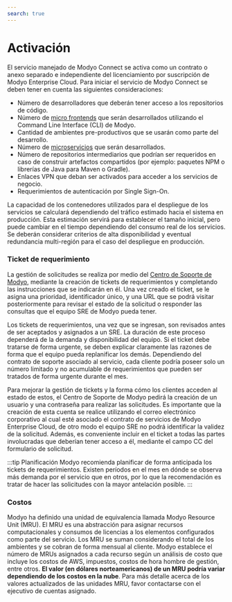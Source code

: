 ```yaml
---
search: true
---
```


# Activación

El servicio manejado de Modyo Connect se activa como un contrato o anexo separado e independiente del licenciamiento por suscripción de Modyo Enterprise Cloud. Para iniciar el servicio de Modyo Connect se deben tener en cuenta las siguientes consideraciones:

- Número de desarrolladores que deberán tener acceso a los repositorios de código.
- Número de [micro frontends](/es/architecture/patterns/micro-frontend) que serán desarrollados utilizando el Command Line Interface (CLI) de Modyo.
- Cantidad de ambientes pre-productivos que se usarán como parte del desarrollo.
- Número de [microservicios](/es/architecture/patterns/microservice) que serán desarrollados. 
- Número de repositorios intermediarios que podrían ser requeridos en caso de construir artefactos compartidos (por ejemplo: paquetes NPM o librerías de Java para Maven o Gradle).
- Enlaces VPN que deban ser activados para acceder a los servicios de negocio.
- Requerimientos de autenticación por Single Sign-On.

La capacidad de los contenedores utilizados para el despliegue de los servicios se calculará dependiendo del tráfico estimado hacia el sistema en producción. Esta estimación servirá para establecer el tamaño inicial, pero puede cambiar en el tiempo dependiendo del consumo real de los servicios. Se deberán considerar criterios de alta disponibilidad y eventual redundancia multi-región para el caso del despliegue en producción.

### Ticket de requerimiento

La gestión de solicitudes se realiza por medio del [Centro de Soporte de Modyo](https://support.modyo.com), mediante la creación de tickets de requerimientos y completando las instrucciones que se indicarán en él. Una vez creado el ticket, se le asigna una prioridad, identificador único, y una URL que se podrá visitar posteriormente para revisar el estado de la solicitud o responder las consultas que el equipo SRE de Modyo pueda tener.

Los tickets de requerimientos, una vez que se ingresan, son revisados antes de ser aceptados y asignados a un SRE. La duración de este proceso dependerá de la demanda y disponibilidad del equipo. Si el ticket debe tratarse de forma urgente, se deben explicar claramente las razones de forma que el equipo pueda replanificar los demás. Dependiendo del contrato de soporte asociado al servicio, cada cliente podría poseer solo un número limitado y no acumulable de requerimientos que pueden ser tratados de forma urgente durante el mes.

Para mejorar la gestión de tickets y la forma cómo los clientes acceden al estado de estos, el Centro de Soporte de Modyo pedirá la creación de un usuario y una contraseña para realizar las solicitudes. Es importante que la creación de esta cuenta se realice utilizando el correo electrónico corporativo al cual esté asociado el contrato de servicios de Modyo Enterprise Cloud, de otro modo el equipo SRE no podrá identificar la validez de la solicitud. Además, es conveniente incluir en el ticket a todas las partes involucradas que deberían tener acceso a él, mediante el campo CC del formulario de solicitud.

:::tip Planificación 
Modyo recomienda planificar de forma anticipada los tickets de requerimientos. Existen períodos en el mes en dónde se observa más demanda por el servicio que en otros, por lo que la recomendación es tratar de hacer las solicitudes con la mayor antelación posible.
:::

### Costos

Modyo ha definido una unidad de equivalencia llamada Modyo Resource Unit (MRU). El MRU es una abstracción para asignar recursos computacionales y consumos de licencias a los elementos configurados como parte del servicio. Los MRU se suman considerando el total de los ambientes y se cobran de forma mensual al cliente. Modyo establece el número de MRUs asignados a cada recurso según un análisis de costo que incluye los costos de AWS, impuestos, costos de hora hombre de gestión, entre otros. **El valor (en dólares norteamericanos) de un MRU podría variar dependiendo de los costos en la nube**. Para más detalle acerca de los valores actualizados de las unidades MRU, favor contactarse con el ejecutivo de cuentas asignado.
